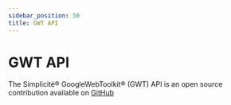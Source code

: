 ```yaml
---
sidebar_position: 50
title: GWT API
---
```


GWT API
=======

The Simplicit&eacute;&reg; GoogleWebToolkit&reg; (GWT) API is an open source contribution available on [GitHub](https://github.com/simplicitesoftware/gwt-api)